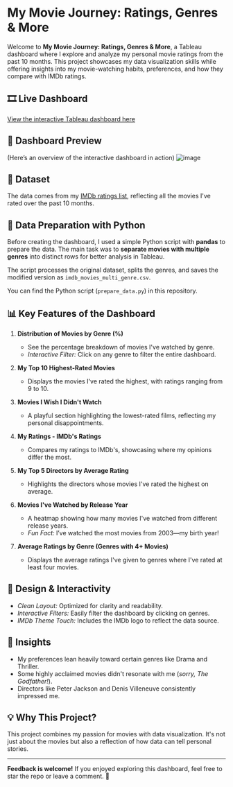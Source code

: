 # My Movie Journey: Ratings, Genres & More

Welcome to **My Movie Journey: Ratings, Genres & More**, a Tableau dashboard where I explore and analyze my personal movie ratings from the past 10 months. This project showcases my data visualization skills while offering insights into my movie-watching habits, preferences, and how they compare with IMDb ratings.

## 🎞️ **Live Dashboard**
[View the interactive Tableau dashboard here](https://public.tableau.com/views/MyMovieJourneyRatingsGenresMore/MyMovieJourneyRatingsGenresMore?:language=fr-FR&publish=yes&:sid=&:redirect=auth&:display_count=n&:origin=viz_share_link)

## 🌟 **Dashboard Preview**
(Here’s an overview of the interactive dashboard in action)
![image](https://github.com/user-attachments/assets/8d20c2ba-49c4-433c-8bb4-c19e6bb020b9)

## 📂 **Dataset**
The data comes from my [IMDb ratings list](https://m.imdb.com/user/ur175189411/ratings/?sort=date_added%2Casc), reflecting all the movies I've rated over the past 10 months.

## 🐍 **Data Preparation with Python**
Before creating the dashboard, I used a simple Python script with **pandas** to prepare the data. The main task was to **separate movies with multiple genres** into distinct rows for better analysis in Tableau. 

The script processes the original dataset, splits the genres, and saves the modified version as `imdb_movies_multi_genre.csv`.

You can find the Python script (`prepare_data.py`) in this repository.

## 📊 **Key Features of the Dashboard**

1. **Distribution of Movies by Genre (%)**  
   - See the percentage breakdown of movies I've watched by genre.
   - *Interactive Filter:* Click on any genre to filter the entire dashboard.

2. **My Top 10 Highest-Rated Movies**  
   - Displays the movies I've rated the highest, with ratings ranging from 9 to 10.

3. **Movies I Wish I Didn't Watch**  
   - A playful section highlighting the lowest-rated films, reflecting my personal disappointments.

4. **My Ratings - IMDb's Ratings**  
   - Compares my ratings to IMDb's, showcasing where my opinions differ the most.

5. **My Top 5 Directors by Average Rating**  
   - Highlights the directors whose movies I've rated the highest on average.

6. **Movies I've Watched by Release Year**  
   - A heatmap showing how many movies I've watched from different release years.
   - *Fun Fact:* I’ve watched the most movies from 2003—my birth year!

7. **Average Ratings by Genre (Genres with 4+ Movies)**  
   - Displays the average ratings I've given to genres where I've rated at least four movies.

## 🎨 **Design & Interactivity**
- *Clean Layout:* Optimized for clarity and readability.
- *Interactive Filters:* Easily filter the dashboard by clicking on genres.
- *IMDb Theme Touch:* Includes the IMDb logo to reflect the data source.

## 🌟 **Insights**
- My preferences lean heavily toward certain genres like Drama and Thriller.
- Some highly acclaimed movies didn't resonate with me (*sorry, The Godfather!*).
- Directors like Peter Jackson and Denis Villeneuve consistently impressed me.

## 💡 **Why This Project?**
This project combines my passion for movies with data visualization. It's not just about the movies but also a reflection of how data can tell personal stories.

---

**Feedback is welcome!**
If you enjoyed exploring this dashboard, feel free to star the repo or leave a comment. 🌟

